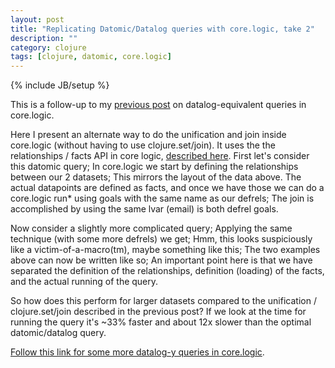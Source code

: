 ```yaml
---
layout: post
title: "Replicating Datomic/Datalog queries with core.logic, take 2"
description: ""
category: clojure
tags: [clojure, datomic, core.logic]
---
```

{% include JB/setup %}

This is a follow-up to my [previous post](/clojure//2012/07/16/replicating-datomicdatalog-queries-with-corelogic/) on datalog-equivalent queries in core.logic.

Here I present an alternate way to do the unification and join inside core.logic (without having to use clojure.set/join). It uses the the relationships / facts API in core logic, <a href="https://github.com/clojure/core.logic/wiki/Features">described here</a>. First let's consider this datomic query;<script src="https://gist.github.com/3122185.js?file=datomic-join.clj"> </script>
In core.logic we start by defining the relationships between our 2 datasets; <script src="https://gist.github.com/3123920.js?file=defrels.clj"> </script> This mirrors the layout of the data above. The actual datapoints are defined as facts, and once we have those we can do a core.logic run* using goals with the same name as our defrels; <script src="https://gist.github.com/3123920.js?file=facts-and-run.clj"> </script> The join is accomplished by using the same lvar (email) is both defrel goals.

Now consider a slightly more complicated query; <script src="https://gist.github.com/3123920.js?file=query-2dbs.clj"> </script> Applying the same technique (with some more defrels) we get; <script src="https://gist.github.com/3123920.js?file=2dbs-defrels.clj"> </script> Hmm, this looks suspiciously like a victim-of-a-macro(tm), maybe something like this; <script src="https://gist.github.com/3123920.js?file=defquery.clj"> </script> The two examples above can now be written like so; <script src="https://gist.github.com/3123920.js?file=defmacro-queries.clj"> </script> An important point here is that we have separated the definition of the relationships, definition (loading) of the facts, and the actual running of the query.

So how does this perform for larger datasets compared to the unification / clojure.set/join described in the previous post? If we look at the time for running the query it's ~33% faster and about 12x slower than the optimal datomic/datalog query.
<script src="https://gist.github.com/3123920.js?file=join-test2.clj"> </script>
<a href="https://gist.github.com/3150994">Follow this link for some more datalog-y queries in core.logic</a>.